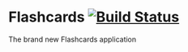 # Flashcards [![Build Status](https://travis-ci.org/nrf-224/flashcards.svg?branch=7)](https://travis-ci.org/nrf-224/flashcards)

The brand new Flashcards application